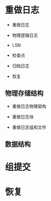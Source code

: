# 重做日志

* 重做日志

* 物理逻辑日志

* LSN

* 检查点

* 归档日志

* 恢复

## 物理存储结构
* 重做日志物理架构

* 重做日志块

* 重做日志组和文件

## 数据结构


# 组提交

# 恢复


